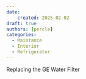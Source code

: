 ```yaml
---
date: 
    created: 2025-02-02
draft: true
authors: [percle]
categories:
  - Maintance
  - Interior
  - Refrigerator
---
```


Replacing the GE Water Filter

<!-- more -->

